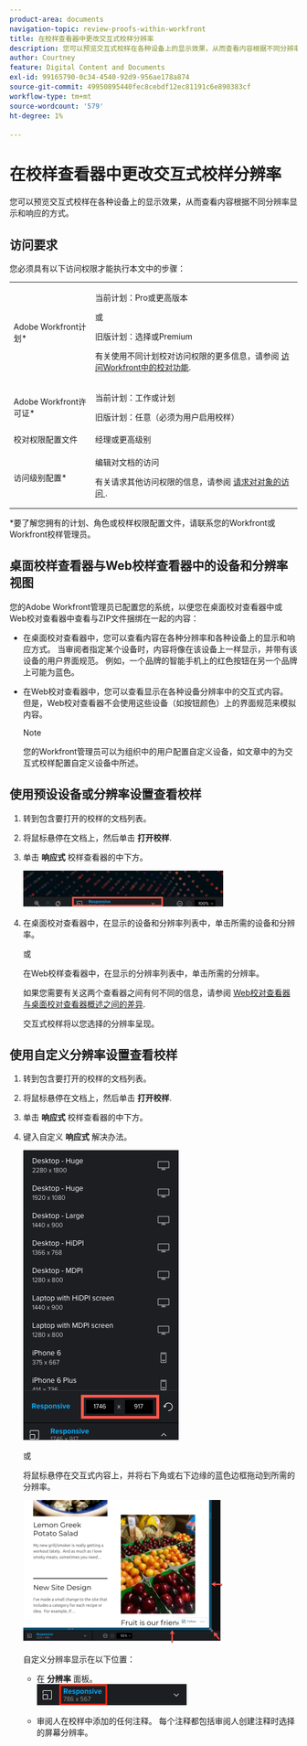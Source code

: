 ```yaml
---
product-area: documents
navigation-topic: review-proofs-within-workfront
title: 在校样查看器中更改交互式校样分辨率
description: 您可以预览交互式校样在各种设备上的显示效果，从而查看内容根据不同分辨率显示和响应的方式。
author: Courtney
feature: Digital Content and Documents
exl-id: 99165790-0c34-4540-92d9-956ae178a874
source-git-commit: 49950895440fec8cebdf12ec81191c6e890383cf
workflow-type: tm+mt
source-wordcount: '579'
ht-degree: 1%

---
```


# 在校样查看器中更改交互式校样分辨率

您可以预览交互式校样在各种设备上的显示效果，从而查看内容根据不同分辨率显示和响应的方式。

## 访问要求

您必须具有以下访问权限才能执行本文中的步骤：

<table style="table-layout:auto"> 
 <col> 
 <col> 
 <tbody> 
  <tr> 
   <td role="rowheader">Adobe Workfront计划*</td> 
   <td> <p>当前计划：Pro或更高版本</p> <p>或</p> <p>旧版计划：选择或Premium</p> <p>有关使用不同计划校对访问权限的更多信息，请参阅 <a href="/help/quicksilver/administration-and-setup/manage-workfront/configure-proofing/access-to-proofing-functionality.md" class="MCXref xref">访问Workfront中的校对功能</a>.</p> </td> 
  </tr> 
  <tr> 
   <td role="rowheader">Adobe Workfront许可证*</td> 
   <td> <p>当前计划：工作或计划</p> <p>旧版计划：任意（必须为用户启用校样）</p> </td> 
  </tr> 
  <tr> 
   <td role="rowheader">校对权限配置文件 </td> 
   <td>经理或更高级别</td> 
  </tr> 
  <tr> 
   <td role="rowheader">访问级别配置*</td> 
   <td> <p>编辑对文档的访问</p> <p>有关请求其他访问权限的信息，请参阅 <a href="../../../../workfront-basics/grant-and-request-access-to-objects/request-access.md" class="MCXref xref">请求对对象的访问 </a>.</p> </td> 
  </tr> 
 </tbody> 
</table>

&#42;要了解您拥有的计划、角色或校样权限配置文件，请联系您的Workfront或Workfront校样管理员。

## 桌面校样查看器与Web校样查看器中的设备和分辨率视图

您的Adobe Workfront管理员已配置您的系统，以便您在桌面校对查看器中或Web校对查看器中查看与ZIP文件捆绑在一起的内容：

* 在桌面校对查看器中，您可以查看内容在各种分辨率和各种设备上的显示和响应方式。 当审阅者指定某个设备时，内容将像在该设备上一样显示，并带有该设备的用户界面规范。 例如，一个品牌的智能手机上的红色按钮在另一个品牌上可能为蓝色。

* 在Web校对查看器中，您可以查看显示在各种设备分辨率中的交互式内容。 但是，Web校对查看器不会使用这些设备（如按钮颜色）上的界面规范来模拟内容。

   >[!NOTE]
   >
   >您的Workfront管理员可以为组织中的用户配置自定义设备，如文章中的为交互式校样配置自定义设备中所述。

## 使用预设设备或分辨率设置查看校样

1. 转到包含要打开的校样的文档列表。
1. 将鼠标悬停在文档上，然后单击 **打开校样**.
1. 单击 **响应式** 校样查看器的中下方。

   ![Resolution_option_in_DPV.png](assets/resolution-option-in-dpv-350x64.png)

1. 在桌面校对查看器中，在显示的设备和分辨率列表中，单击所需的设备和分辨率。

   或

   在Web校样查看器中，在显示的分辨率列表中，单击所需的分辨率。

   如果您需要有关这两个查看器之间有何不同的信息，请参阅 [Web校对查看器与桌面校对查看器概述之间的差异](../../../../review-and-approve-work/proofing/proofing-overview/understand-differences-between-web-viewer.md).

   交互式校样将以您选择的分辨率呈现。

## 使用自定义分辨率设置查看校样

1. 转到包含要打开的校样的文档列表。
1. 将鼠标悬停在文档上，然后单击 **打开校样**.
1. 单击 **响应式** 校样查看器的中下方。
1. 键入自定义 **响应式** 解决办法。

   ![Type_a_custom_resolution_DPV.png](assets/type-a-custom-resolution-dpv.png)

   或

   将鼠标悬停在交互式内容上，并将右下角或右下边缘的蓝色边框拖动到所需的分辨率。

   ![Drag_blue_edges_for_resolution.png](assets/drag-blue-edges-for-resolution-350x251.png)

   自定义分辨率显示在以下位置：

   * 在 **分辨率** 面板。\
      ![Screenshot_2018-05-15_10-27-54.png](assets/screenshot-2018-05-15-10-27-54.png)

   * 审阅人在校样中添加的任何注释。 每个注释都包括审阅人创建注释时选择的屏幕分辨率。

